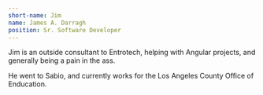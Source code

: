 ```yaml
---
short-name: Jim
name: James A. Darragh
position: Sr. Software Developer
---
```


Jim is an outside consultant to Entrotech, helping with Angular projects, and generally being a pain in the ass.

He went to Sabio, and currently works for the Los Angeles County Office of Enducation.
